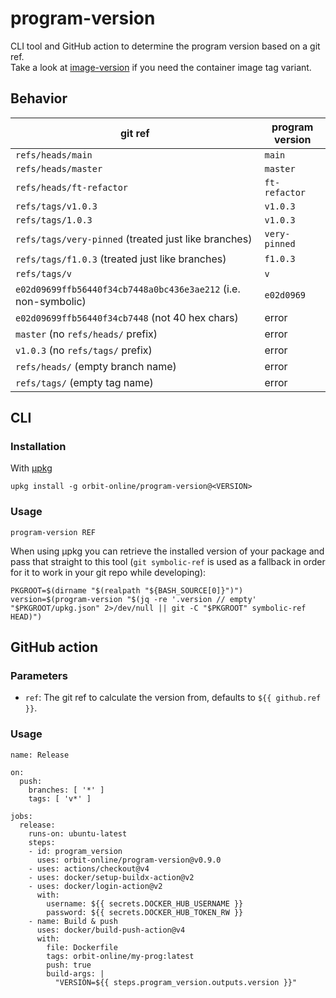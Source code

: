 # program-version

CLI tool and GitHub action to determine the program version based on a git ref.  
Take a look at [image-version](https://github.com/orbit-online/image-version) if
you need the container image tag variant.

## Behavior

| git ref                                                        | program version |
| -------------------------------------------------------------- | --------------- |
| `refs/heads/main`                                              | `main`          |
| `refs/heads/master`                                            | `master`        |
| `refs/heads/ft-refactor`                                       | `ft-refactor`   |
| `refs/tags/v1.0.3`                                             | `v1.0.3`        |
| `refs/tags/1.0.3`                                              | `v1.0.3`        |
| `refs/tags/very-pinned` (treated just like branches)           | `very-pinned`   |
| `refs/tags/f1.0.3` (treated just like branches)                | `f1.0.3`        |
| `refs/tags/v`                                                  | `v`             |
| `e02d09699ffb56440f34cb7448a0bc436e3ae212` (i.e. non-symbolic) | `e02d0969`      |
| `e02d09699ffb56440f34cb7448` (not 40 hex chars)                | error           |
| `master` (no `refs/heads/` prefix)                             | error           |
| `v1.0.3` (no `refs/tags/` prefix)                              | error           |
| `refs/heads/` (empty branch name)                              | error           |
| `refs/tags/` (empty tag name)                                  | error           |

## CLI

### Installation

With [μpkg](https://github.com/orbit-online/upkg)

```
upkg install -g orbit-online/program-version@<VERSION>
```

### Usage

```
program-version REF
```

When using μpkg you can retrieve the installed version of your package and
pass that straight to this tool (`git symbolic-ref` is used as a fallback
in order for it to work in your git repo while developing):

```
PKGROOT=$(dirname "$(realpath "${BASH_SOURCE[0]}")")
version=$(program-version "$(jq -re '.version // empty' "$PKGROOT/upkg.json" 2>/dev/null || git -C "$PKGROOT" symbolic-ref HEAD)")
```

## GitHub action

### Parameters

- `ref`: The git ref to calculate the version from, defaults to
  `${{ github.ref }}`.

### Usage

```
name: Release

on:
  push:
    branches: [ '*' ]
    tags: [ 'v*' ]

jobs:
  release:
    runs-on: ubuntu-latest
    steps:
    - id: program_version
      uses: orbit-online/program-version@v0.9.0
    - uses: actions/checkout@v4
    - uses: docker/setup-buildx-action@v2
    - uses: docker/login-action@v2
      with:
        username: ${{ secrets.DOCKER_HUB_USERNAME }}
        password: ${{ secrets.DOCKER_HUB_TOKEN_RW }}
    - name: Build & push
      uses: docker/build-push-action@v4
      with:
        file: Dockerfile
        tags: orbit-online/my-prog:latest
        push: true
        build-args: |
          "VERSION=${{ steps.program_version.outputs.version }}"
```
